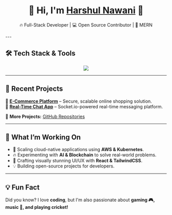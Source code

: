 <h1 align="center">🚀 Hi, I'm <a href="https://portfolio-werbsite2006123acd.vercel.app/">Harshul Nawani</a> 👋</h1>
<p align="center">
  🔥 Full-Stack Developer | 💻 Open Source Contributor | 🎨 MERN
</p>
---

## 🛠 **Tech Stack & Tools**
<p align="center">
  <img src="https://skillicons.dev/icons?i=react,nodejs,express,mongodb,postgres,typescript,nextjs,tailwind,aws,docker,kubernetes,python,git,github,linux" />
</p>

---

## 🚀 **Recent Projects**
📌 **[E-Commerce Platform](https://github.com/your-username/ecommerce-website)** – Secure, scalable online shopping solution.  
📌 **[Real-Time Chat App](https://github.com/your-username/chat-app)** – Socket.io-powered real-time messaging platform.  

📌 **More Projects:** [GitHub Repositories](https://github.com/your-username?tab=repositories)  

---

## 🎯 **What I’m Working On**
- 🚀 Scaling cloud-native applications using **AWS & Kubernetes**.
- 🔥 Experimenting with **AI & Blockchain** to solve real-world problems.
- 🎨 Crafting visually stunning UI/UX with **React & TailwindCSS**.
- 💡 Building open-source projects for developers.



---

## 💡 **Fun Fact**
Did you know? I love **coding**, but I'm also passionate about **gaming 🎮, music 🎵, and playing cricket!**  
